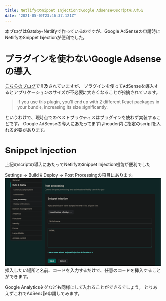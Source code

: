 ```yaml
---
title: NetlifyのSnippet InjectionでGoogle Adsenseのscriptを入れる
date: "2021-05-09T23:46:37.121Z"
---
```


本ブログはGatsby+Netlifyで作っているのですが、Google AdSenseの申請時にNetlifyのSnippet Injectionが便利でした。

# プラグインを使わないGoogle Adsenseの導入

[こちらのブログ](https://typememo.jp/tech/gatsby-google-adsense/ "typememo.jp")で言及されていますが、
プラグインを使ってAdSenseを導入するとアプリケーションのサイズが不必要に大きくなることが指摘されています。
> If you use this plugin, you'll end up with 2 different React packages
> in your bundle, increasing its size significantly.

というわけで、現時点でのベストプラクティスはプラグインを使わず実装することです。
Google AdSenseの導入にあたってまずはheader内に指定のscriptを入れる必要があります。

# Snippet Injection
上記のscriptの導入にあたってNetlifyのSnippet Injection機能が便利でした

Settings -> Build & Deploy -> Post Processingの項目にあります。
![Netlify](./netlify.png)
挿入したい場所と名前、コードを入力するだけで、任意のコードを挿入することができます。

Google Analyticsタグなども同様にして入れることができるでしょう。
とりあえずこれでAdSense申請してみます。
